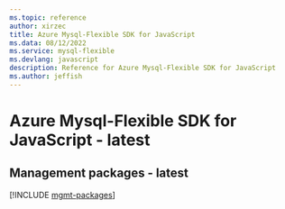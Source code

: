```yaml
---
ms.topic: reference
author: xirzec
title: Azure Mysql-Flexible SDK for JavaScript
ms.data: 08/12/2022
ms.service: mysql-flexible
ms.devlang: javascript
description: Reference for Azure Mysql-Flexible SDK for JavaScript
ms.author: jeffish
---
```

# Azure Mysql-Flexible SDK for JavaScript - latest

## Management packages - latest
[!INCLUDE [mgmt-packages](mysql-flexible-mgmt-index.md)]